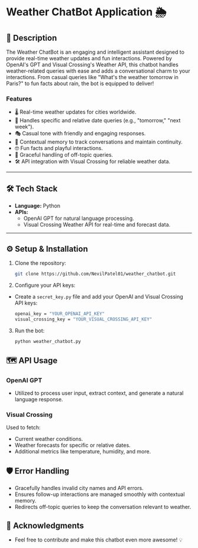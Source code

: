 # Weather ChatBot Application 🌦️

## 📜 **Description**
The Weather ChatBot is an engaging and intelligent assistant designed to provide real-time weather updates and fun interactions. Powered by OpenAI's GPT and Visual Crossing's Weather API, this chatbot handles weather-related queries with ease and adds a conversational charm to your interactions. From casual queries like "What's the weather tomorrow in Paris?" to fun facts about rain, the bot is equipped to deliver!

### Features
- 🌡️ Real-time weather updates for cities worldwide.
- 📅 Handles specific and relative date queries (e.g., "tomorrow," "next week").
- 🎭 Casual tone with friendly and engaging responses.
- 🔗 Contextual memory to track conversations and maintain continuity.
- 🤓 Fun facts and playful interactions.
- 🚫 Graceful handling of off-topic queries.
- 🛠️ API integration with Visual Crossing for reliable weather data.

---

## 🛠️ **Tech Stack**
- **Language:** Python  
- **APIs:**  
  - OpenAI GPT for natural language processing.  
  - Visual Crossing Weather API for real-time and forecast data.

---

## ⚙️ **Setup & Installation**

1. Clone the repository:
   ```bash
   git clone https://github.com/NevilPatel01/weather_chatbot.git
   ```
2.  Configure your API keys:
- Create a `secret_key.py` file and add your OpenAI and Visual Crossing API keys:
    ```bash
    openai_key = "YOUR_OPENAI_API_KEY"
    visual_crossing_key = "YOUR_VISUAL_CROSSING_API_KEY"
    ```
3. Run the bot:
    ```bash
    python weather_chatbot.py
    ```

## 🗺️ API Usage

### OpenAI GPT
- Utilized to process user input, extract context, and generate a natural language response.

### Visual Crossing
Used to fetch:
- Current weather conditions.
- Weather forecasts for specific or relative dates.
- Additional metrics like temperature, humidity, and more.

## 🛡️ Error Handling
- Gracefully handles invalid city names and API errors.
- Ensures follow-up interactions are managed smoothly with contextual memory.
- Redirects off-topic queries to keep the conversation relevant to weather.

## 📢 Acknowledgments
- Feel free to contribute and make this chatbot even more awesome! 💡
